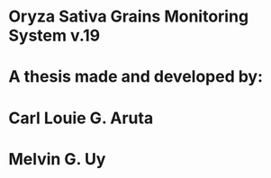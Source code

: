 # Oryza Sativa Grains Monitoring System v.19
# A thesis made and developed by:
#		Carl Louie G. Aruta
#		Melvin G. Uy